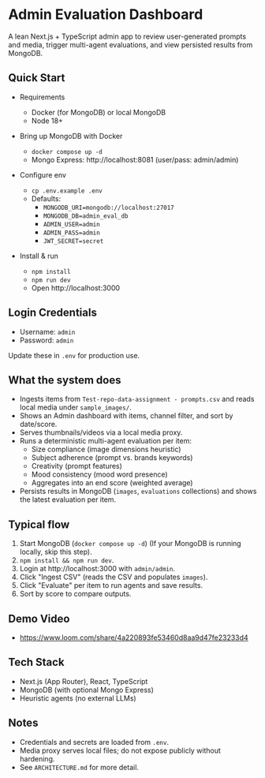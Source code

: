 # Admin Evaluation Dashboard

A lean Next.js + TypeScript admin app to review user-generated prompts and media, trigger multi-agent evaluations, and view persisted results from MongoDB.

## Quick Start

- Requirements
  - Docker (for MongoDB) or local MongoDB
  - Node 18+

- Bring up MongoDB with Docker
  - `docker compose up -d`
  - Mongo Express: http://localhost:8081 (user/pass: admin/admin)

- Configure env
  - `cp .env.example .env`
  - Defaults:
    - `MONGODB_URI=mongodb://localhost:27017`
    - `MONGODB_DB=admin_eval_db`
    - `ADMIN_USER=admin`
    - `ADMIN_PASS=admin`
    - `JWT_SECRET=secret`

- Install & run
  - `npm install`
  - `npm run dev`
  - Open http://localhost:3000

## Login Credentials

- Username: `admin`
- Password: `admin`

Update these in `.env` for production use.

## What the system does

- Ingests items from `Test-repo-data-assignment - prompts.csv` and reads local media under `sample_images/`.
- Shows an Admin dashboard with items, channel filter, and sort by date/score.
- Serves thumbnails/videos via a local media proxy.
- Runs a deterministic multi-agent evaluation per item:
  - Size compliance (image dimensions heuristic)
  - Subject adherence (prompt vs. brands keywords)
  - Creativity (prompt features)
  - Mood consistency (mood word presence)
  - Aggregates into an end score (weighted average)
- Persists results in MongoDB (`images`, `evaluations` collections) and shows the latest evaluation per item.

## Typical flow

1) Start MongoDB (`docker compose up -d`) (If your MongoDB is running locally, skip this step).
2) `npm install && npm run dev`.
3) Login at http://localhost:3000 with `admin/admin`.
4) Click "Ingest CSV" (reads the CSV and populates `images`).
5) Click "Evaluate" per item to run agents and save results.
6) Sort by score to compare outputs.

## Demo Video
- https://www.loom.com/share/4a220893fe53460d8aa9d47fe23233d4

## Tech Stack

- Next.js (App Router), React, TypeScript
- MongoDB (with optional Mongo Express)
- Heuristic agents (no external LLMs)

## Notes

- Credentials and secrets are loaded from `.env`.
- Media proxy serves local files; do not expose publicly without hardening.
- See `ARCHITECTURE.md` for more detail.
